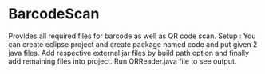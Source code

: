 # BarcodeScan

Provides all required files for barcode as well as QR code scan.
Setup : You can create eclipse project and create package named 
	   code and put given 2 java files. Add respective external jar 
	   files by build path option and finally add remaining files into 
	   project. Run QRReader.java file to see output.